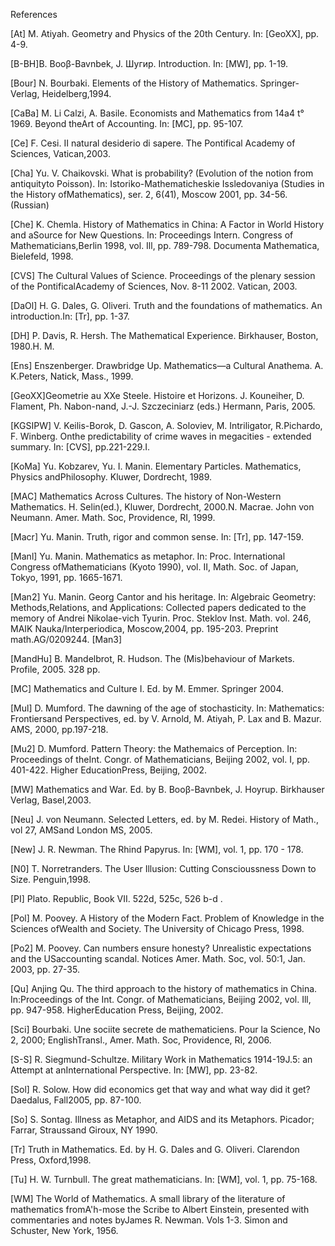 References

[At] M. Atiyah. Geometry and Physics of the 20th Century. In: [GeoXX], pp. 4-9.

[B-BH]B. Βοοβ-Bavnbek, J. Шугир. Introduction. In: [MW], pp. 1-19.

[Bour] N. Bourbaki. Elements of the History of Mathematics. Springer-Verlag, Heidelberg,1994.

[CaBa] M. Li Calzi, A. Basile. Economists and Mathematics from 14a4 t° 1969. Beyond theArt of Accounting. In: [MC], pp. 95-107.

[Ce] F. Cesi. II natural desiderio di sapere. The Pontifical Academy of Sciences, Vatican,2003.

[Cha] Yu. V. Chaikovski. What is probability? (Evolution of the notion from antiquityto Poisson). In: Istoriko-Mathematicheskie Issledovaniya (Studies in the History ofMathematics), ser. 2, 6(41), Moscow 2001, pp. 34-56. (Russian)

[Che] K. Chemla. History of Mathematics in China: A Factor in World History and aSource for New Questions. In: Proceedings Intern. Congress of Mathematicians,Berlin 1998, vol. Ill, pp. 789-798. Documenta Mathematica, Bielefeld, 1998.

[CVS] The Cultural Values of Science. Proceedings of the plenary session of the PontificalAcademy of Sciences, Nov. 8-11 2002. Vatican, 2003.

[DaOl] H. G. Dales, G. Oliveri. Truth and the foundations of mathematics. An introduction.In: [Tr], pp. 1-37.

[DH] P. Davis, R. Hersh. The Mathematical Experience. Birkhauser, Boston, 1980.H. M. 

[Ens] Enszenberger. Drawbridge Up. Mathematics—a Cultural Anathema. A. K.Peters, Natick, Mass., 1999.

[GeoXX]Geometrie au XXe Steele. Histoire et Horizons. J. Kouneiher, D. Flament, Ph. Nabon-nand, J.-J. Szczeciniarz (eds.) Hermann, Paris, 2005.

[KGSIPW] V. Keilis-Borok, D. Gascon, A. Soloviev, M. Intriligator, R.Pichardo, F. Winberg. Onthe predictability of crime waves in megacities - extended summary. In: [CVS], pp.221-229.I. 

[KoMa] Yu. Kobzarev, Yu. I. Manin. Elementary Particles. Mathematics, Physics andPhilosophy. Kluwer, Dordrecht, 1989.

[MAC] Mathematics Across Cultures. The history of Non-Western Mathematics. H. Selin(ed.), Kluwer, Dordrecht, 2000.N. Macrae. John von Neumann. Amer. Math. Soc, Providence, RI, 1999.

[Macr] Yu. Manin. Truth, rigor and common sense. In: [Tr], pp. 147-159.

[Manl] Yu. Manin. Mathematics as metaphor. In: Proc. International Congress ofMathematicians (Kyoto 1990), vol. II, Math. Soc. of Japan, Tokyo, 1991, pp. 1665-1671.

[Man2] Yu. Manin. Georg Cantor and his heritage. In: Algebraic Geometry: Methods,Relations, and Applications: Collected papers dedicated to the memory of Andrei Nikolae-vich Tyurin. Proc. Steklov Inst. Math. vol. 246, MAIK Nauka/Interperiodica, Moscow,2004, pp. 195-203. Preprint math.AG/0209244.
[Man3]

[MandHu] B. Mandelbrot, R. Hudson. The (Mis)behaviour of Markets. Profile, 2005. 328 pp.

[MC] Mathematics and Culture I. Ed. by M. Emmer. Springer 2004.

[Mul] D. Mumford. The dawning of the age of stochasticity. In: Mathematics: Frontiersand Perspectives, ed. by V. Arnold, M. Atiyah, P. Lax and B. Mazur. AMS, 2000, pp.197-218.

[Mu2] D. Mumford. Pattern Theory: the Mathemaics of Perception. In: Proceedings of theInt. Congr. of Mathematicians, Beijing 2002, vol. I, pp. 401-422. Higher EducationPress, Beijing, 2002.

[MW] Mathematics and War. Ed. by B. Βοοβ-Bavnbek, J. Hoyrup. Birkhauser Verlag, Basel,2003.

[Neu] J. von Neumann. Selected Letters, ed. by M. Redei. History of Math., vol 27, AMSand London MS, 2005.

[New] J. R. Newman. The Rhind Papyrus. In: [WM], vol. 1, pp. 170 - 178.

[N0]  T. Norretranders. The User Illusion: Cutting Conscioussness Down to Size. Penguin,1998.

[PI] Plato. Republic, Book VII. 522d, 525c, 526 b-d .

[Pol]  M. Poovey. A History of the Modern Fact. Problem of Knowledge in the Sciences ofWealth and Society. The University of Chicago Press, 1998.

[Po2] M. Poovey. Can numbers ensure honesty? Unrealistic expectations and the USaccounting scandal. Notices Amer. Math. Soc, vol. 50:1, Jan. 2003, pp. 27-35.

[Qu] Anjing Qu. The third approach to the history of mathematics in China. In:Proceedings of the Int. Congr. of Mathematicians, Beijing 2002, vol. Ill, pp. 947-958. HigherEducation Press, Beijing, 2002.

[Sci] Bourbaki. Une sociite secrete de mathematiciens. Pour la Science, No 2, 2000; EnglishTransl., Amer. Math. Soc, Providence, RI, 2006.

[S-S] R. Siegmund-Schultze. Military Work in Mathematics 1914-19J.5: an Attempt at anInternational Perspective. In: [MW], pp. 23-82.

[Sol] R. Solow. How did economics get that way and what way did it get? Daedalus, Fall2005, pp. 87-100.

[So] S. Sontag. Illness as Metaphor, and AIDS and its Metaphors. Picador; Farrar, Straussand Giroux, NY 1990.

[Tr] Truth in Mathematics. Ed. by H. G. Dales and G. Oliveri. Clarendon Press, Oxford,1998.

[Tu] H. W. Turnbull. The great mathematicians. In: [WM], vol. 1, pp. 75-168.

[WM] The World of Mathematics. A small library of the literature of mathematics fromA'h-mose the Scribe to Albert Einstein, presented with commentaries and notes byJames R. Newman. Vols 1-3. Simon and Schuster, New York, 1956.



